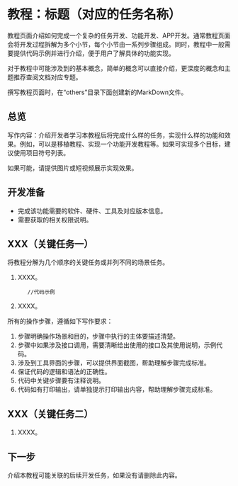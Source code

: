 # 教程：标题（对应的任务名称）<a name="ZH-CN_TOPIC_0000001050785644"></a>

教程页面介绍如何完成一个复杂的任务开发、功能开发、APP开发。通常教程页面会将开发过程拆解为多个小节，每个小节由一系列步骤组成。同时，教程中一般需要提供代码示例并进行介绍，便于用户了解具体的功能实现。

对于教程中可能涉及到的基本概念，简单的概念可以直接介绍，更深度的概念和主题推荐查阅文档对应专题。

撰写教程页面时，在“others”目录下面创建新的MarkDown文件。

## 总览<a name="section187784618017"></a>

写作内容：介绍开发者学习本教程后将完成什么样的任务，实现什么样的功能和效果。例如，可以是移植教程、实现一个功能开发教程等。如果可实现多个目标，建议使用项目符号列表。

如果可能，请提供图片或短视频展示实现效果。

## 开发准备<a name="section14914182112"></a>

- 完成该功能需要的软件、硬件、工具及对应版本信息。
- 需要获取的相关权限说明。

## XXX（关键任务一）<a name="section1439712384145"></a>

将教程分解为几个顺序的关键任务或并列不同的场景任务。

1.  XXXX。

    ```
       //代码示例
    ```

2.  XXXX。

所有的操作步骤，遵循如下写作要求：

1. 步骤明确操作场景和目的，步骤中执行的主体要描述清楚。
2. 步骤中如果涉及接口调用，需要清晰给出使用的接口及其使用说明，示例代码。
3. 涉及到工具界面的步骤，可以提供界面截图，帮助理解步骤完成标准。
4. 保证代码的逻辑和语法的正确性。
5. 代码中关键步骤要有注释说明。
6. 代码如有打印输出，请单独提示打印输出内容，帮助理解步骤完成标准。

## XXX（关键任务二）<a name="section1228811105115"></a>

1.  XXXX。

## 下一步<a name="section096591885116"></a>

介绍本教程可能关联的后续开发任务，如果没有请删除此内容。

